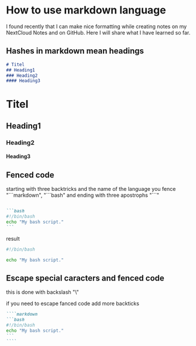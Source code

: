 # How to use markdown language

I found recently that I can make nice formatting while creating notes on my NextCloud Notes and on GitHub.
Here I will share what I have learned so far.

## Hashes in markdown mean headings

```markdown
# Titel
## Heading1
### Heading2
#### Heading3
```
# Titel
## Heading1
### Heading2
#### Heading3

## Fenced code

starting with three backtricks and the name of the language you fence \"\`\`\`markdown", \"\`\`\`bash\" and ending with three apostrophs \"\`\`\`\"

````markdown

```bash
#!/bin/bash
echo "My bash script."
```

````

result

```bash
#!/bin/bash

echo "My bash script."
```

## Escape special caracters and fenced code

this is done with backslash "\\"

if you need to escape fanced code add more backticks

`````markdown
````markdown
```bash
#!/bin/bash
echo "My bash script."
```
````
`````

